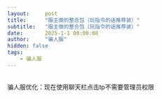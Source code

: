 ```yaml
---
layout:     post
title:      "服主做的整合包（玩指令的话推荐装）"
subtitle:   "服主做的整合包（玩指令的话推荐装）"
date:       2025-1-1 00:00:00
author:     "骗人服"
hidden: false
tags:
    - 骗人服
---
```

<div>
    <br>骗人服优化：现在使用聊天栏点击tp不需要管理员权限